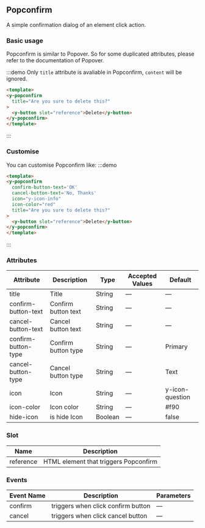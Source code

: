 ## Popconfirm 

A simple confirmation dialog of an element click action.

### Basic usage

Popconfirm is similar to Popover. So for some duplicated attributes, please refer to the documentation of Popover.

:::demo Only `title` attribute is avaliable in Popconfirm, `content` will be ignored.
```html
<template>
<y-popconfirm
  title="Are you sure to delete this?"
>
  <y-button slot="reference">Delete</y-button>
</y-popconfirm>
</template>
````
:::

### Customise
You can customise Popconfirm like:
:::demo
```html
<template>
<y-popconfirm
  confirm-button-text='OK'
  cancel-button-text='No, Thanks'
  icon="y-icon-info"
  icon-color="red"
  title="Are you sure to delete this?"
>
  <y-button slot="reference">Delete</y-button>
</y-popconfirm>
</template>
```
:::

### Attributes
| Attribute      | Description          | Type      | Accepted Values       | Default  |
|--------------------|----------------------------------------------------------|-------------------|-------------|--------|
|  title              | Title | String | — | — |
|  confirm-button-text              | Confirm button text | String | — | — |
|  cancel-button-text              | Cancel button text | String | — | — |
|  confirm-button-type              | Confirm button type | String | — | Primary |
|  cancel-button-type              | Cancel button type | String | — | Text |
|  icon              | Icon | String | — | y-icon-question |
|  icon-color              | Icon color | String | — | #f90 |
|  hide-icon              | is hide Icon | Boolean | — | false |

### Slot
| Name | Description |
|--- | ---|
| reference | HTML element that triggers Popconfirm |

### Events
| Event Name | Description | Parameters |
|---------|--------|---------|
| confirm | triggers when click confirm button | — |
| cancel | triggers when click cancel button | — |